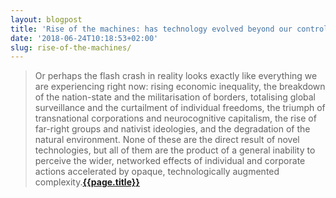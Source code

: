 ```yaml
---
layout: blogpost
title: 'Rise of the machines: has technology evolved beyond our control?'
date: '2018-06-24T10:18:53+02:00'
slug: rise-of-the-machines/
---
```

>Or perhaps the flash crash in reality looks exactly like everything we are experiencing right now: rising economic inequality, the breakdown of the nation-state and the militarisation of borders, totalising global surveillance and the curtailment of individual freedoms, the triumph of transnational corporations and neurocognitive capitalism, the rise of far-right groups and nativist ideologies, and the degradation of the natural environment. None of these are the direct result of novel technologies, but all of them are the product of a general inability to perceive the wider, networked effects of individual and corporate actions accelerated by opaque, technologically augmented complexity.**[{{page.title}}](https://www.theguardian.com/books/2018/jun/15/rise-of-the-machines-has-technology-evolved-beyond-our-control-)**



